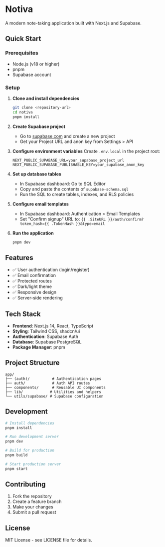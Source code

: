 # Notiva

A modern note-taking application built with Next.js and Supabase.

## Quick Start

### Prerequisites

-  Node.js (v18 or higher)
-  pnpm
-  Supabase account

### Setup

1. **Clone and install dependencies**

   ```bash
   git clone <repository-url>
   cd notiva
   pnpm install
   ```

2. **Create Supabase project**

   -  Go to [supabase.com](https://supabase.com) and create a new project
   -  Get your Project URL and anon key from Settings > API

3. **Configure environment variables**
   Create `.env.local` in the project root:

   ```env
   NEXT_PUBLIC_SUPABASE_URL=your_supabase_project_url
   NEXT_PUBLIC_SUPABASE_PUBLISHABLE_KEY=your_supabase_anon_key
   ```

4. **Set up database tables**

   -  In Supabase dashboard: Go to SQL Editor
   -  Copy and paste the contents of `supabase-schema.sql`
   -  Run the SQL to create tables, indexes, and RLS policies

5. **Configure email templates**

   -  In Supabase dashboard: Authentication > Email Templates
   -  Set "Confirm signup" URL to: `{{ .SiteURL }}/auth/confirm?token_hash={{ .TokenHash }}&type=email`

6. **Run the application**
   ```bash
   pnpm dev
   ```

## Features

-  ✅ User authentication (login/register)
-  ✅ Email confirmation
-  ✅ Protected routes
-  ✅ Dark/light theme
-  ✅ Responsive design
-  ✅ Server-side rendering

## Tech Stack

-  **Frontend**: Next.js 14, React, TypeScript
-  **Styling**: Tailwind CSS, shadcn/ui
-  **Authentication**: Supabase Auth
-  **Database**: Supabase PostgreSQL
-  **Package Manager**: pnpm

## Project Structure

```
app/
├── (auth)/          # Authentication pages
├── auth/            # Auth API routes
├── components/      # Reusable UI components
├── lib/            # Utilities and helpers
└── utils/supabase/ # Supabase configuration
```

## Development

```bash
# Install dependencies
pnpm install

# Run development server
pnpm dev

# Build for production
pnpm build

# Start production server
pnpm start
```

## Contributing

1. Fork the repository
2. Create a feature branch
3. Make your changes
4. Submit a pull request

## License

MIT License - see LICENSE file for details.
